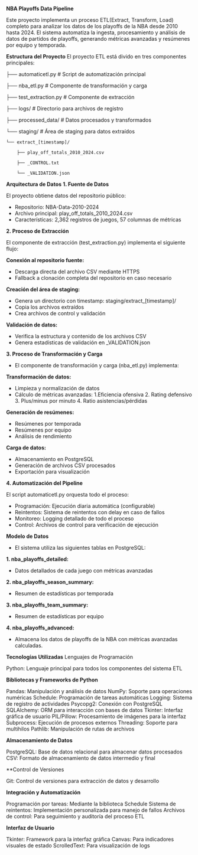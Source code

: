 **NBA Playoffs Data Pipeline**

Este proyecto implementa un proceso ETL(Extract, Transform, Load) completo para analizar los datos de los playoffs de la NBA desde 2010 hasta 2024. El sistema automatiza la ingesta, procesamiento y análisis de datos de partidos de playoffs, generando métricas avanzadas y resúmenes por equipo y temporada.

**Estructura del Proyecto**
El proyecto ETL está divido en tres componentes principales:


├── automaticetl.py        # Script de automatización principal

├── nba_etl.py             # Componente de transformación y carga 

├── test_extraction.py     # Componente de extracción 

├── logs/                  # Directorio para archivos de registro

├── processed_data/        # Datos procesados y transformados

└── staging/               # Área de staging para datos extraídos

    └── extract_[timestamp]/
    
        ├── play_off_totals_2010_2024.csv
        
        ├── _CONTROL.txt
        
        └── _VALIDATION.json


**Arquitectura de Datos**
**1. Fuente de Datos**

El proyecto obtiene datos del repositorio público:

- Repositorio: NBA-Data-2010-2024
- Archivo principal: play_off_totals_2010_2024.csv
- Características: 2,362 registros de juegos, 57 columnas de métricas
  

**2. Proceso de Extracción**

El componente de extracción (test_extraction.py) implementa el siguiente flujo:

**Conexión al repositorio fuente:**

- Descarga directa del archivo CSV mediante HTTPS
- Fallback a clonación completa del repositorio en caso necesario


**Creación del área de staging:**

- Genera un directorio con timestamp: staging/extract_[timestamp]/
- Copia los archivos extraídos
- Crea archivos de control y validación


**Validación de datos:**

- Verifica la estructura y contenido de los archivos CSV
- Genera estadísticas de validación en _VALIDATION.json



**3. Proceso de Transformación y Carga**

- El componente de transformación y carga (nba_etl.py) implementa:

**Transformación de datos:**

- Limpieza y normalización de datos
- Cálculo de métricas avanzadas:
  1.Eficiencia ofensiva
  2. Rating defensivo
  3. Plus/minus por minuto
  4. Ratio asistencias/pérdidas


**Generación de resúmenes:**

- Resúmenes por temporada
- Resúmenes por equipo
- Análisis de rendimiento


**Carga de datos:**

- Almacenamiento en PostgreSQL
- Generación de archivos CSV procesados
- Exportación para visualización



**4. Automatización del Pipeline**

El script automaticetl.py orquesta todo el proceso:

- Programación: Ejecución diaria automática (configurable)
- Reintentos: Sistema de reintentos con delay en caso de fallos
- Monitoreo: Logging detallado de todo el proceso
- Control: Archivos de control para verificación de ejecución

**Modelo de Datos**

- El sistema utiliza las siguientes tablas en PostgreSQL:

**1. nba_playoffs_detailed:**

- Datos detallados de cada juego con métricas avanzadas


**2. nba_playoffs_season_summary:**

- Resumen de estadísticas por temporada


**3. nba_playoffs_team_summary:**

- Resumen de estadísticas por equipo

**4. nba_playoffs_advanced:**
 - Almacena los datos de playoffs de la NBA con métricas avanzadas calculadas.




**Tecnologías Utilizadas**
Lenguajes de Programación

Python: Lenguaje principal para todos los componentes del sistema ETL

**Bibliotecas y Frameworks de Python**

Pandas: Manipulación y análisis de datos
NumPy: Soporte para operaciones numéricas
Schedule: Programación de tareas automáticas
Logging: Sistema de registro de actividades
Psycopg2: Conexión con PostgreSQL
SQLAlchemy: ORM para interacción con bases de datos
Tkinter: Interfaz gráfica de usuario
PIL/Pillow: Procesamiento de imágenes para la interfaz
Subprocess: Ejecución de procesos externos
Threading: Soporte para multihilos
Pathlib: Manipulación de rutas de archivos

**Almacenamiento de Datos**

PostgreSQL: Base de datos relacional para almacenar datos procesados
CSV: Formato de almacenamiento de datos intermedio y final

**Control de Versiones

Git: Control de versiones para extracción de datos y desarrollo

**Integración y Automatización**

Programación por tareas: Mediante la biblioteca Schedule
Sistema de reintentos: Implementación personalizada para manejo de fallos
Archivos de control: Para seguimiento y auditoría del proceso ETL

**Interfaz de Usuario**

Tkinter: Framework para la interfaz gráfica
Canvas: Para indicadores visuales de estado
ScrolledText: Para visualización de logs
